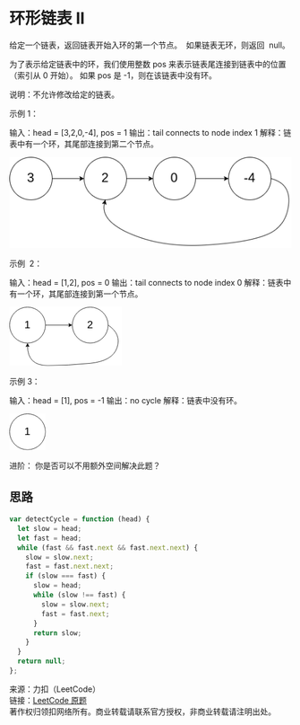 # 环形链表 II

给定一个链表，返回链表开始入环的第一个节点。  如果链表无环，则返回  null。

为了表示给定链表中的环，我们使用整数 pos 来表示链表尾连接到链表中的位置（索引从 0 开始）。 如果 pos 是 -1，则在该链表中没有环。

说明：不允许修改给定的链表。

示例 1：

输入：head = [3,2,0,-4], pos = 1
输出：tail connects to node index 1
解释：链表中有一个环，其尾部连接到第二个节点。

![环形链表](./circularlinkedlist.png)

示例  2：

输入：head = [1,2], pos = 0
输出：tail connects to node index 0
解释：链表中有一个环，其尾部连接到第一个节点。

![环形链表](./circularlinkedlist_test2.png)

示例 3：

输入：head = [1], pos = -1
输出：no cycle
解释：链表中没有环。

![环形链表](./circularlinkedlist_test3.png)

进阶：
你是否可以不用额外空间解决此题？

## 思路

```js
var detectCycle = function (head) {
  let slow = head;
  let fast = head;
  while (fast && fast.next && fast.next.next) {
    slow = slow.next;
    fast = fast.next.next;
    if (slow === fast) {
      slow = head;
      while (slow !== fast) {
        slow = slow.next;
        fast = fast.next;
      }
      return slow;
    }
  }
  return null;
};
```

来源：力扣（LeetCode）  
链接：[LeetCode 原题](https://leetcode-cn.com/problems/linked-list-cycle-ii)  
著作权归领扣网络所有。商业转载请联系官方授权，非商业转载请注明出处。
